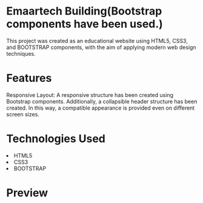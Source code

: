 <h1>Emaartech Building(Bootstrap components have been used.)</h1>
  
<p>This project was created as an educational website using HTML5, CSS3, and BOOTSTRAP components, with the aim of applying modern web design techniques. </p>

<h1>Features</h1>

<p>Responsive Layout: A responsive structure has been created using Bootstrap components. Additionally, a collapsible header structure has been created. In this way, a compatible appearance is provided even on different screen sizes.</p>

<h1>Technologies Used</h1>

<li>HTML5</li>
<li>CSS3</li>
<li>BOOTSTRAP</li>

<h1>Preview</h1>
